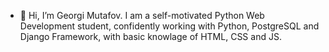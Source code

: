 - 👋 Hi, I’m Georgi Mutafov. I am a self-motivated Python Web Development student, confidently working with Python, PostgreSQL and Django Framework, with basic knowlage of HTML, CSS and JS.
